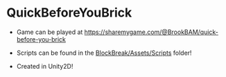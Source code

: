 ﻿# QuickBeforeYouBrick

- Game can be played at https://sharemygame.com/@BrookBAM/quick-before-you-brick

- Scripts can be found in the [BlockBreak/Assets/Scripts](BlockBreaker/Assets/Scripts) folder!

- Created in Unity2D!
